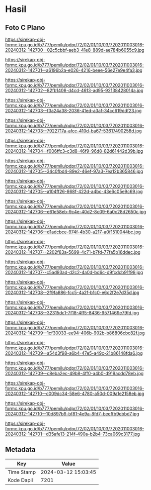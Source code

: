 # Hasil

## Foto C Plano

https://sirekap-obj-formc.kpu.go.id/b777/pemilu/pdpr/72/02/01/10/03/7202011003016-20240312-142700--02c5cbbf-aeb3-41e8-889d-ae784b6055c9.jpg

https://sirekap-obj-formc.kpu.go.id/b777/pemilu/pdpr/72/02/01/10/03/7202011003016-20240312-142701--a6196b2a-e026-4216-beee-56e27e9e4fa3.jpg

https://sirekap-obj-formc.kpu.go.id/b777/pemilu/pdpr/72/02/01/10/03/7202011003016-20240312-142702--82fb1408-d4cd-4613-ad95-92138428014a.jpg

https://sirekap-obj-formc.kpu.go.id/b777/pemilu/pdpr/72/02/01/10/03/7202011003016-20240312-142703--f3a24a38-2036-41ed-a3af-34cc619ddf23.jpg

https://sirekap-obj-formc.kpu.go.id/b777/pemilu/pdpr/72/02/01/10/03/7202011003016-20240312-142703--7922717a-afcc-410d-ba67-53617490258d.jpg

https://sirekap-obj-formc.kpu.go.id/b777/pemilu/pdpr/72/02/01/10/03/7202011003016-20240312-142704--f006ffc3-c3d8-46f9-96d8-82d61442d39b.jpg

https://sirekap-obj-formc.kpu.go.id/b777/pemilu/pdpr/72/02/01/10/03/7202011003016-20240312-142705--34c0fbd4-89e2-46ef-97a3-7ea12b365846.jpg

https://sirekap-obj-formc.kpu.go.id/b777/pemilu/pdpr/72/02/01/10/03/7202011003016-20240312-142705--a104ff26-868f-422d-a4bc-43e6c05e9c69.jpg

https://sirekap-obj-formc.kpu.go.id/b777/pemilu/pdpr/72/02/01/10/03/7202011003016-20240312-142706--e61e58eb-9c4e-40d2-8c09-6a0c28d2650c.jpg

https://sirekap-obj-formc.kpu.go.id/b777/pemilu/pdpr/72/02/01/10/03/7202011003016-20240312-142706--d1adcbce-974f-4b30-a217-a0f1510044bc.jpg

https://sirekap-obj-formc.kpu.go.id/b777/pemilu/pdpr/72/02/01/10/03/7202011003016-20240312-142707--2202f83a-5699-4c71-b7fd-77fa5b16ddec.jpg

https://sirekap-obj-formc.kpu.go.id/b777/pemilu/pdpr/72/02/01/10/03/7202011003016-20240312-142707--c5ad93ad-d2c2-4a0d-bd6c-d9fcdcb91f99.jpg

https://sirekap-obj-formc.kpu.go.id/b777/pemilu/pdpr/72/02/01/10/03/7202011003016-20240312-142708--2f9fa886-fcc5-4a2f-b1c0-e6c2f2e7d35d.jpg

https://sirekap-obj-formc.kpu.go.id/b777/pemilu/pdpr/72/02/01/10/03/7202011003016-20240312-142708--32315dc1-7f18-4ff5-8436-9571469e79fd.jpg

https://sirekap-obj-formc.kpu.go.id/b777/pemilu/pdpr/72/02/01/10/03/7202011003016-20240312-142709--1cf30033-ee94-406b-902b-b86806cbc82f.jpg

https://sirekap-obj-formc.kpu.go.id/b777/pemilu/pdpr/72/02/01/10/03/7202011003016-20240312-142709--a54d3f98-a6b4-47e5-a49c-21b86148fda6.jpg

https://sirekap-obj-formc.kpu.go.id/b777/pemilu/pdpr/72/02/01/10/03/7202011003016-20240312-142709--c8eba2ec-49b8-4ff0-a4b0-d919acdd78eb.jpg

https://sirekap-obj-formc.kpu.go.id/b777/pemilu/pdpr/72/02/01/10/03/7202011003016-20240312-142710--c009dc34-58e6-4780-a50d-009a1e2158eb.jpg

https://sirekap-obj-formc.kpu.go.id/b777/pemilu/pdpr/72/02/01/10/03/7202011003016-20240312-142710--10d897b9-bf81-4e9a-8fd7-beeffb9ebbd7.jpg

https://sirekap-obj-formc.kpu.go.id/b777/pemilu/pdpr/72/02/01/10/03/7202011003016-20240312-142701--d35afe13-214f-490a-b2b4-73ca069c3177.jpg


## Metadata

| Key        | Value               |
| ---------- | ------------------- |
| Time Stamp | 2024-03-12 15:03:45 |
| Kode Dapil | 7201                |



